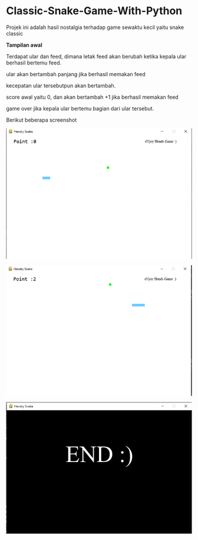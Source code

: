 # Classic-Snake-Game-With-Python

Projek ini adalah hasil nostalgia terhadap game sewaktu kecil yaitu snake classic

**Tampilan awal**

Terdapat ular dan feed, dimana letak feed akan berubah ketika kepala ular berhasil bertemu feed.

ular akan bertambah panjang jika berhasil memakan feed 

kecepatan ular tersebutpun akan bertambah.


score awal yaitu 0, dan akan bertambah +1 jika berhasil memakan feed 

game over jika kepala ular bertemu bagian dari ular tersebut.

Berikut beberapa screenshot 

![](foto/awal.png)

![](foto/memakan.png)

![](foto/end.png)
